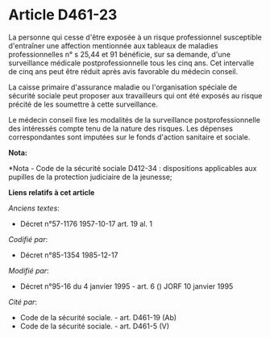 # Article D461-23

La personne qui cesse d'être exposée à un risque professionnel susceptible d'entraîner une affection mentionnée aux tableaux
de maladies professionnelles n° s 25,44    et 91 bénéficie, sur sa demande, d'une surveillance médicale postprofessionnelle
tous les cinq ans. Cet intervalle de cinq ans peut être réduit après avis favorable du médecin conseil. 

La caisse primaire d'assurance maladie ou l'organisation spéciale de sécurité sociale peut proposer aux travailleurs qui ont
été exposés au risque précité de les soumettre à cette surveillance. 

Le médecin conseil fixe les modalités de la surveillance postprofessionnelle des intéressés compte tenu de la nature des
risques. Les dépenses correspondantes sont imputées sur le fonds d'action sanitaire et sociale.

**Nota:**

*Nota - Code de la sécurité sociale D412-34 : dispositions applicables aux pupilles de la protection judiciaire de la
jeunesse;

**Liens relatifs à cet article**

_Anciens textes_:

  - Décret n°57-1176 1957-10-17 art. 19 al. 1

_Codifié par_:

  - Décret n°85-1354 1985-12-17

_Modifié par_:

  - Décret n°95-16 du 4 janvier 1995 - art. 6 () JORF 10 janvier 1995

_Cité par_:

  - Code de la sécurité sociale. - art. D461-19 (Ab)
  - Code de la sécurité sociale. - art. D461-5 (V)
